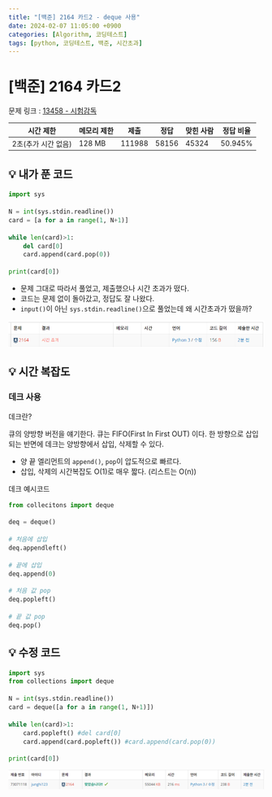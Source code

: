 ```yaml
---
title: "[백준] 2164 카드2 - deque 사용"
date: 2024-02-07 11:05:00 +0900
categories: [Algorithm, 코딩테스트]
tags: [python, 코딩테스트, 백준, 시간초과]
---
```


# [백준] 2164 카드2

문제 링크 : [13458 - 시험감독](https://www.acmicpc.net/problem/2164)

| 시간 제한           | 메모리 제한 | 제출   | 정답  | 맞힌 사람 | 정답 비율 |
| ------------------- | ----------- | ------ | ----- | --------- | --------- |
| 2초(추가 시간 없음) | 128 MB      | 111988 | 58156 | 45324     | 50.945%   |

## 💡 내가 푼 코드

```python
import sys

N = int(sys.stdin.readline())
card = [a for a in range(1, N+1)]

while len(card)>1:
    del card[0]
    card.append(card.pop(0))

print(card[0])
```

- 문제 그대로 따라서 풀었고, 제출했으나 시간 초과가 떴다.
- 코드는 문제 없이 돌아갔고, 정답도 잘 나왔다.
- `input()`이 아닌 `sys.stdin.readline()`으로 풀었는데 왜 시간초과가 떴을까?

![2164_시간초과](/images/2024-02-07/2164_시간초과.png)

## 💡 시간 복잡도

### 데크 사용

데크란?

큐의 양방향 버전을 얘기한다. 큐는 FIFO(First In First OUT) 이다. 한 방향으로 삽입되는 반면에 데크는 양방향에서 삽입, 삭제할 수 있다.

- 양 끝 엘리먼트의 `append()`, `pop`이 압도적으로 빠르다.
- 삽입, 삭제의 시간복잡도 O(1)로 매우 짧다. (리스트는 O(n))

데크 예시코드

```python
from collecitons import deque

deq = deque()

# 처음에 삽입
deq.appendleft()

# 끝에 삽입
deq.append(0)

# 처음 값 pop
deq.popleft()

# 끝 값 pop
deq.pop()
```

## 💡 수정 코드

```python
import sys
from collections import deque

N = int(sys.stdin.readline())
card = deque([a for a in range(1, N+1)])

while len(card)>1:
    card.popleft() #del card[0]
    card.append(card.popleft()) #card.append(card.pop(0))

print(card[0])

```

![Alt text](/images/2024-02-07/2164_성공%20copy.png)
